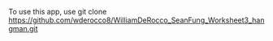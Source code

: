 To use this app, use git clone https://github.com/wderocco8/WilliamDeRocco_SeanFung_Worksheet3_hangman.git
